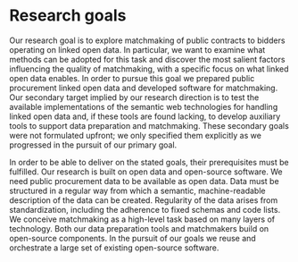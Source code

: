 # Research goals

<!-- cíle disertační práce -->

<!-- Goals -->

Our research goal is to explore matchmaking of public contracts to bidders operating on linked open data.
In particular, we want to examine what methods can be adopted for this task and discover the most salient factors influencing the quality of matchmaking, with a specific focus on what linked open data enables.
In order to pursue this goal we prepared public procurement linked open data and developed software for matchmaking.
Our secondary target implied by our research direction is to test the available implementations of the semantic web technologies for handling linked open data and, if these tools are found lacking, to develop auxiliary tools to support data preparation and matchmaking.
These secondary goals were not formulated upfront; we only specified them explicitly as we progressed in the pursuit of our primary goal.

<!-- Prerequisites -->

In order to be able to deliver on the stated goals, their prerequisites must be fulfilled.
Our research is built on open data and open-source software.
We need public procurement data to be available as open data. 
Data must be structured in a regular way from which a semantic, machine-readable description of the data can be created.
Regularity of the data arises from standardization, including the adherence to fixed schemas and code lists.
We conceive matchmaking as a high-level task based on many layers of technology.
Both our data preparation tools and matchmakers build on open-source components.
In the pursuit of our goals we reuse and orchestrate a large set of existing open-source software.
